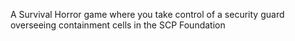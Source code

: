 A Survival Horror game where you take control of a security guard overseeing containment cells in the SCP Foundation
